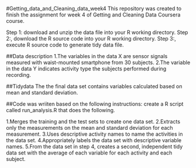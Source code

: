 #Getting_data_and_Cleaning_data_week4
This repository was created to finish the assignment for week 4 of Getting and Cleaning Data Coursera course.

Step 1: download and unzip the data file into your R working directory. 
Step 2:, download the R source code into your R working directory. Step 3:, execute R source code to generate tidy data file.

##Data description
1.The variables in the data X are sensor signals measured with waist-mounted smartphone from 30 subjects.
2.The variable in the data Y indicates activity type the subjects performed during recording.

##Tidydata
The the final data set contains variables calculated based on mean and standard deviation.

##Code was wriiten based on the following instructions:
create a R script called run_analysis.R that does the following.

1.Merges the training and the test sets to create one data set. 
2.Extracts only the measurements on the mean and standard deviation for each measurement. 
3.Uses descriptive activity names to name the activities in the data set. 
4.Appropriately labels the data set with descriptive variable names. 
5.From the data set in step 4, creates a second, independent tidy data set with the average of each variable for each activity and each subject.
